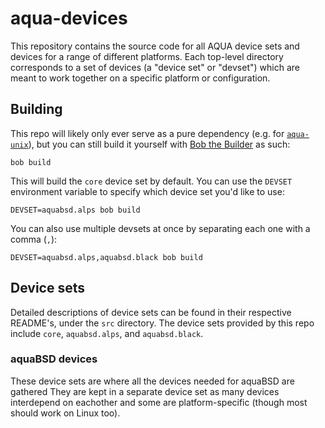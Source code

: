 # aqua-devices

This repository contains the source code for all AQUA device sets and devices for a range of different platforms.
Each top-level directory corresponds to a set of devices (a "device set" or "devset") which are meant to work together on a specific platform or configuration.

## Building

This repo will likely only ever serve as a pure dependency (e.g. for [`aqua-unix`](https://github.com/inobulles/aqua-unix)), but you can still build it yourself with [Bob the Builder](https://github.com/inobulles/bob) as such:

```console
bob build
```

This will build the `core` device set by default.
You can use the `DEVSET` environment variable to specify which device set you'd like to use:

```console
DEVSET=aquabsd.alps bob build
```

You can also use multiple devsets at once by separating each one with a comma (`,`):

```console
DEVSET=aquabsd.alps,aquabsd.black bob build
```

## Device sets

Detailed descriptions of device sets can be found in their respective README's, under the `src` directory.
The device sets provided by this repo include `core`, `aquabsd.alps`, and `aquabsd.black`.

### aquaBSD devices

These device sets are where all the devices needed for aquaBSD are gathered
They are kept in a separate device set as many devices interdepend on eachother and some are platform-specific (though most should work on Linux too).
